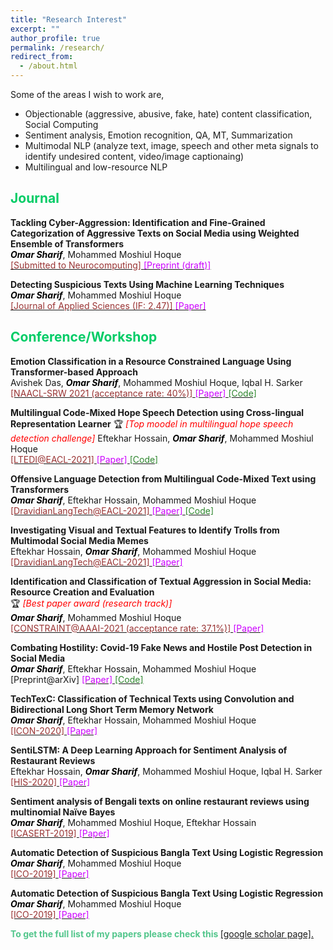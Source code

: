 ```yaml
---
title: "Research Interest"
excerpt: ""
author_profile: true
permalink: /research/
redirect_from: 
  - /about.html
---
```


Some of the areas I wish to work are,

 * Objectionable (aggressive, abusive, fake, hate) content classification, Social Computing
 * Sentiment analysis, Emotion recognition, QA, MT, Summarization
 * Multimodal NLP (analyze text, image, speech and other meta signals to identify undesired content, video/image captionaing)
 * Multilingual and low-resource NLP
  
<!--
  ## <font color="#00cc66"> Research Statement </font>  
    Will write my research statement here.
  *<font color="#ff6633">Omar Sharif</font>*
-->

## <font color="#00cc66"> Journal </font>  
 
  **Tackling Cyber-Aggression: Identification and Fine-Grained Categorization of Aggressive Texts on Social Media using Weighted Ensemble of Transformers**  
  *<b><font color="#000"> Omar Sharif</font></b>*, Mohammed Moshiul Hoque    
  [<font color="	#993333"> [Submitted to Neurocomputing] </font>](https://www.journals.elsevier.com/neurocomputing)  [<font color="#cc00ff">[Preprint (draft)] </font>](https://drive.google.com/file/d/1XRg4nXHyp4K5zh2TlSl0oq73vYYw-meL/view?usp=sharing) 
  
 **Detecting Suspicious Texts Using Machine Learning Techniques**  
  *<b><font color="#000">Omar Sharif</font></b>*, Mohammed Moshiul Hoque    
  [<font color="	#993333"> [Journal of Applied Sciences (IF: 2.47)] </font>](https://www.mdpi.com/journal/applsci)  [<font color="#cc00ff">[Paper] </font>](https://www.mdpi.com/2076-3417/10/18/6527) 
 
## <font color="#00cc66"> Conference/Workshop </font> 
 
  **Emotion Classification in a Resource Constrained Language Using Transformer-based Approach**  
  Avishek Das, *<b><font color="#000">Omar Sharif</font></b>*, Mohammed Moshiul Hoque, Iqbal H. Sarker   
  [<font color="	#993333"> [NAACL-SRW 2021 (acceptance rate: 40%)] </font>](https://naacl2021-srw.github.io/)  [<font color="#cc00ff">[Paper] </font>](https://aclanthology.org/2021.naacl-srw.19/)  [<font color="#2d862d"> [Code] </font>](https://github.com/omar-sharif03/NAACL-SRW-2021)  

  **Multilingual Code-Mixed Hope Speech Detection using Cross-lingual Representation Learner**
  🏆 *<font color="#f00"> [Top moodel in multilingual hope speech detection challenge] </font>* 
  Eftekhar Hossain, *<b><font color="#000">Omar Sharif</font></b>*, Mohammed Moshiul Hoque  
  [<font color="	#993333"> [LTEDI@EACL-2021] </font>](https://sites.google.com/view/lt-edi-2021/home)  [<font color="#cc00ff">[Paper] </font>](https://www.aclweb.org/anthology/2021.ltedi-1.25/)  [<font   color="#2d862d"> [Code] </font>](https://github.com/omar-sharif03/CUET_NLP-EACL_2021)  

 **Offensive Language Detection from Multilingual Code-Mixed Text using Transformers**  
 *<b><font color="#000">Omar Sharif</font></b>*,  Eftekhar Hossain, Mohammed Moshiul Hoque  
  [<font color="#993333"> [DravidianLangTech@EACL-2021] </font>](https://dravidianlangtech.github.io/2021/index.html)  [<font color="#cc00ff">[Paper] </font>](https://www.aclweb.org/anthology/2021.dravidianlangtech-1.35/)  [<font   color="#2d862d"> [Code] </font>](https://github.com/omar-sharif03/CUET_NLP-EACL_2021)  

 **Investigating Visual and Textual Features to Identify Trolls from Multimodal Social Media Memes**  
  Eftekhar Hossain, *<b><font color="#000">Omar Sharif</font></b>*, Mohammed Moshiul Hoque    
  [<font color="	#993333"> [DravidianLangTech@EACL-2021] </font>](https://dravidianlangtech.github.io/2021/index.html)  [<font color="#cc00ff">[Paper] </font>](https://www.aclweb.org/anthology/2021.dravidianlangtech-1.43/) 
 
  **Identification and Classification of Textual Aggression in Social Media: Resource Creation and Evaluation**  
   🏆 *<font color="#f00">[Best paper award (research track)]</font>*   
  *<b><font color="#000">Omar Sharif</font></b>*, Mohammed Moshiul Hoque    
  [<font color="	#993333"> [CONSTRAINT@AAAI-2021 (acceptance rate: 37.1%)] </font>](http://lcs2.iiitd.edu.in/CONSTRAINT-2021)  [<font color="#cc00ff">[Paper] </font>](https://link.springer.com/chapter/10.1007%2F978-3-030-73696-5_2) 
  
 **Combating Hostility: Covid-19 Fake News and Hostile Post Detection in Social Media**  
*<b><font color="#000">Omar Sharif</font></b>*,  Eftekhar Hossain, Mohammed Moshiul Hoque  
 [Preprint@arXiv]   [<font color="#cc00ff">[Paper] </font>](https://arxiv.org/abs/2101.03291)  [<font color="#2d862d"> [Code] </font>](https://github.com/omar-sharif03/CONSTRAINT-AAAI2021) 
 
 **TechTexC: Classification of Technical Texts using Convolution and Bidirectional Long Short Term Memory Network**  
 *<b><font color="#000">Omar Sharif</font></b>*,  Eftekhar Hossain, Mohammed Moshiul Hoque  
[<font color="	#993333"> [ICON-2020] </font>](https://www.iitp.ac.in/~ai-nlp-ml/icon2020/index.html)    [<font color="#cc00ff">[Paper] </font>](https://arxiv.org/abs/2012.11420) 
  
 **SentiLSTM: A Deep Learning Approach for Sentiment Analysis of Restaurant Reviews**  
  Eftekhar Hossain, *<b><font color="#000">Omar Sharif</font></b>*, Mohammed Moshiul Hoque, Iqbal H. Sarker   
  [<font color="#993333"> [HIS-2020] </font>](http://www.mirlabs.net/his20/)  [<font color="#cc00ff">[Paper] </font>](https://arxiv.org/abs/2011.09684)
 
  **Sentiment analysis of Bengali texts on online restaurant reviews using multinomial Naïve Bayes**  
  *<b><font color="#000">Omar Sharif</font></b>*, Mohammed Moshiul Hoque, Eftekhar Hossain   
  [<font color="	#993333"> [ICASERT-2019] </font>](http://home.ewubd.edu/events/1st-international-conference-on-advances-in-science-engineering-and-robotics-technology-icasert-2019/)  [<font color="#cc00ff">[Paper] </font>](https://ieeexplore.ieee.org/abstract/document/8934655)
  
   **Automatic Detection of Suspicious Bangla Text Using Logistic Regression**  
  *<b><font color="#000">Omar Sharif</font></b>*, Mohammed Moshiul Hoque    
  [<font color="	#993333"> [ICO-2019] </font>](https://www.icico.info/ico-2019)  [<font color="#cc00ff">[Paper] </font>](https://link.springer.com/chapter/10.1007/978-3-030-33585-4_57) 

**Automatic Detection of Suspicious Bangla Text Using Logistic Regression**  
 *<b><font color="#000">Omar Sharif</font></b>*, Mohammed Moshiul Hoque    
  [<font color="	#993333"> [ICO-2019] </font>](https://www.icico.info/ico-2019)  [<font color="#cc00ff">[Paper] </font>](https://link.springer.com/chapter/10.1007/978-3-030-33585-4_57) 

<b><font color="#53c68c">To get the full list of my papers please check this</font> </b>[[google scholar page].](https://scholar.google.com/citations?hl=en&user=TBBRv2wAAAAJ&view_op=list_works&authuser=1&sortby=pubdate)
